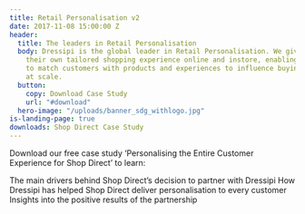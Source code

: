 ```yaml
---
title: Retail Personalisation v2
date: 2017-11-08 15:00:00 Z
header:
  title: The leaders in Retail Personalisation
  body: Dressipi is the global leader in Retail Personalisation. We give each customer
    their own tailored shopping experience online and instore, enabling retailers
    to match customers with products and experiences to influence buying behaviour
    at scale.
  button:
    copy: Download Case Study
    url: "#download"
  hero-image: "/uploads/banner_sdg_withlogo.jpg"
is-landing-page: true
downloads: Shop Direct Case Study
---
```


Download our free case study ‘Personalising the Entire Customer Experience for Shop Direct’ to learn:

The main drivers behind Shop Direct’s decision to partner with Dressipi
How Dressipi has helped Shop Direct deliver personalisation to every customer
Insights into the positive results of the partnership

